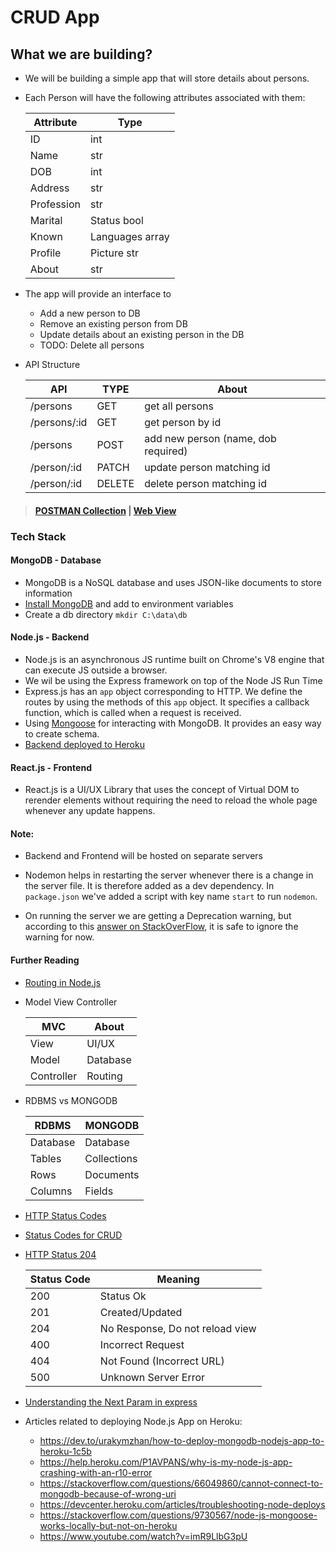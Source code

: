 # CRUD App

## What we are building?

- We will be building a simple app that will store details about persons.

- Each Person will have the following attributes associated with them:

  | Attribute  | Type            |
  | ---------- | --------------- |
  | ID         | int             |
  | Name       | str             |
  | DOB        | int             |
  | Address    | str             |
  | Profession | str             |
  | Marital    | Status bool     |
  | Known      | Languages array |
  | Profile    | Picture str     |
  | About      | str             |

- The app will provide an interface to

  - Add a new person to DB
  - Remove an existing person from DB
  - Update details about an existing person in the DB
  - TODO: Delete all persons

- API Structure

  | API          | TYPE   | About                               |
  | ------------ | ------ | ----------------------------------- |
  | /persons     | GET    | get all persons                     |
  | /persons/:id | GET    | get person by id                    |
  | /persons     | POST   | add new person (name, dob required) |
  | /person/:id  | PATCH  | update person matching id           |
  | /person/:id  | DELETE | delete person matching id           |

> #### [POSTMAN Collection](https://www.getpostman.com/collections/7c672290b8573ea16f4b) | [Web View](https://documenter.getpostman.com/view/10311635/TWDXnw9a)

### Tech Stack

#### MongoDB - Database

- MongoDB is a NoSQL database and uses JSON-like documents to store information
- [Install MongoDB](https://www.mongodb.com/try/download/community) and add to environment variables
- Create a db directory `mkdir C:\data\db`

#### Node.js - Backend

- Node.js is an asynchronous JS runtime built on Chrome's V8 engine that can execute JS outside a browser.
- We wil be using the Express framework on top of the Node JS Run Time
- Express.js has an `app` object corresponding to HTTP. We define the routes by using the methods of this `app` object. It specifies a callback function, which is called when a request is received.
- Using [Mongoose](https://mongoosejs.com/docs/) for interacting with MongoDB. It provides an easy way to create schema.
- [Backend deployed to Heroku](https://devcenter.heroku.com/articles/preparing-a-codebase-for-heroku-deployment)

#### React.js - Frontend

- React.js is a UI/UX Library that uses the concept of Virtual DOM to rerender elements without requiring the need to reload the whole page whenever any update happens.

#### Note:

- Backend and Frontend will be hosted on separate servers

- Nodemon helps in restarting the server whenever there is a change in the server file.
  It is therefore added as a dev dependency.
  In `package.json` we've added a script with key name `start` to run `nodemon`.

- On running the server we are getting a Deprecation warning, but according to this [answer on StackOverFlow](https://stackoverflow.com/questions/66190532/deprecationwarning-listening-to-events-on-the-db-class-has-been-deprecated-and/66197527), it is safe to ignore the warning for now.

#### Further Reading

- [Routing in Node.js](https://www.geeksforgeeks.org/routing-in-node-js/)
- Model View Controller

  | MVC        | About    |
  | ---------- | -------- |
  | View       | UI/UX    |
  | Model      | Database |
  | Controller | Routing  |

- RDBMS vs MONGODB

  | RDBMS    | MONGODB     |
  | -------- | ----------- |
  | Database | Database    |
  | Tables   | Collections |
  | Rows     | Documents   |
  | Columns  | Fields      |

- [HTTP Status Codes](https://httpstatuses.com/204)
- [Status Codes for CRUD](https://www.moesif.com/blog/technical/api-design/Which-HTTP-Status-Code-To-Use-For-Every-CRUD-App/)
- [HTTP Status 204](https://benramsey.com/blog/2008/05/http-status-204-no-content-and-205-reset-content/)

  | Status Code | Meaning                         |
  | ----------- | ------------------------------- |
  | 200         | Status Ok                       |
  | 201         | Created/Updated                 |
  | 204         | No Response, Do not reload view |
  | 400         | Incorrect Request               |
  | 404         | Not Found (Incorrect URL)       |
  | 500         | Unknown Server Error            |

- [Understanding the Next Param in express](https://stackoverflow.com/questions/10695629/what-is-the-parameter-next-used-for-in-express)

- Articles related to deploying Node.js App on Heroku:
  - https://dev.to/urakymzhan/how-to-deploy-mongodb-nodejs-app-to-heroku-1c5b
  - https://help.heroku.com/P1AVPANS/why-is-my-node-js-app-crashing-with-an-r10-error
  - https://stackoverflow.com/questions/66049860/cannot-connect-to-mongodb-because-of-wrong-uri
  - https://devcenter.heroku.com/articles/troubleshooting-node-deploys
  - https://stackoverflow.com/questions/9730567/node-js-mongoose-works-locally-but-not-on-heroku
  - https://www.youtube.com/watch?v=imR9LlbG3pU
